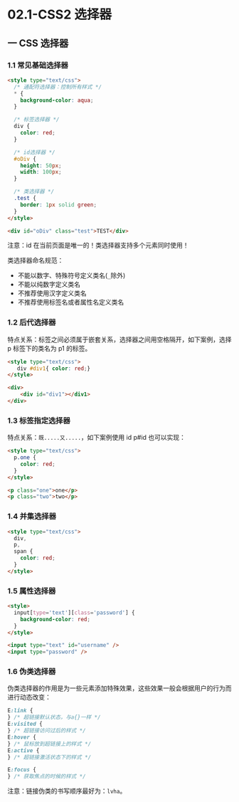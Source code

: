 # 02.1-CSS2 选择器

## 一 CSS 选择器

### 1.1 常见基础选择器

```html
<style type="text/css">
  /* 通配符选择器：控制所有样式 */
  * {
    background-color: aqua;
  }

  /* 标签选择器 */
  div {
    color: red;
  }

  /* id选择器 */
  #oDiv {
    height: 50px;
    width: 100px;
  }

  /* 类选择器 */
  .test {
    border: 1px solid green;
  }
</style>

<div id="oDiv" class="test">TEST</div>
```

注意：id 在当前页面是唯一的！类选择器支持多个元素同时使用！

类选择器命名规范：

- 不能以数字、特殊符号定义类名(`_`除外)
- 不能以纯数字定义类名
- 不推荐使用汉字定义类名
- 不推荐使用标签名或者属性名定义类名

### 1.2 后代选择器

特点关系：标签之间必须属于嵌套关系，选择器之间用空格隔开，如下案例，选择 p 标签下的类名为 p1 的标签。

```html
<style type="text/css">
   div #div1{ color: red;}
</style>

<div>
    <div id="div1"></div1>
</div>
```

### 1.3 标签指定选择器

特点关系：`既.....又.....`，如下案例使用 id p#id 也可以实现：

```html
<style type="text/css">
  p.one {
    color: red;
  }
</style>

<p class="one">one</p>
<p class="two">two</p>
```

### 1.4 并集选择器

```html
<style type="text/css">
  div,
  p,
  span {
    color: red;
  }
</style>
```

### 1.5 属性选择器

```html
<style>
  input[type='text'][class='password'] {
    background-color: red;
  }
</style>

<input type="text" id="username" />
<input type="password" />
```

### 1.6 伪类选择器

伪类选择器的作用是为一些元素添加特殊效果，这些效果一般会根据用户的行为而进行动态改变：

```css
E:link {
} /* 超链接默认状态，与a{}一样 */
E:visited {
} /* 超链接访问过后的样式 */
E:hover {
} /* 鼠标放到超链接上的样式 */
E:active {
} /* 超链接激活状态下的样式 */

E:focus {
} /* 获取焦点的时候的样式 */
```

注意：链接伪类的书写顺序最好为：`lvha`。

